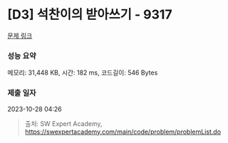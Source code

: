 # [D3] 석찬이의 받아쓰기 - 9317 

[문제 링크](https://swexpertacademy.com/main/code/problem/problemDetail.do?contestProbId=AW-hOY5KeEIDFAVg) 

### 성능 요약

메모리: 31,448 KB, 시간: 182 ms, 코드길이: 546 Bytes

### 제출 일자

2023-10-28 04:26



> 출처: SW Expert Academy, https://swexpertacademy.com/main/code/problem/problemList.do